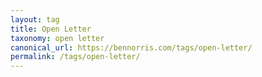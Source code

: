 ```yaml
---
layout: tag
title: Open Letter
taxonomy: open letter
canonical_url: https://bennorris.com/tags/open-letter/
permalink: /tags/open-letter/
---
```

